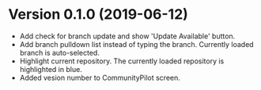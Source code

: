 Version 0.1.0 (2019-06-12)
==========================
 * Add check for branch update and show 'Update Available' button.  
 * Add branch pulldown list instead of typing the branch.  Currently loaded branch is auto-selected.
 * Highlight current repository.  The currently loaded repository is highlighted in blue.
 * Added vesion number to CommunityPilot screen.
